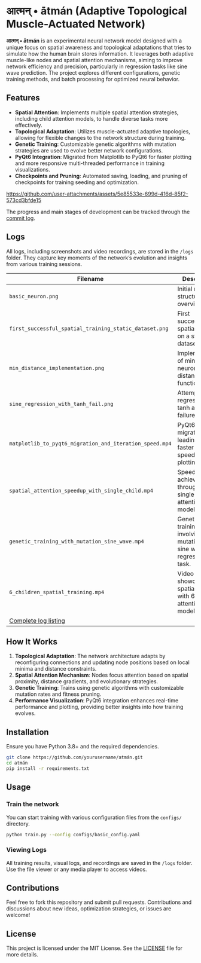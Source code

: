 # आत्मन् • ātmán (Adaptive Topological Muscle-Actuated Network)

**आत्मन् • ātmán** is an experimental neural network model designed with a unique focus on spatial awareness and topological adaptations that tries to simulate how the human brain stores information. It leverages both adaptive muscle-like nodes and spatial attention mechanisms, aiming to improve network efficiency and precision, particularly in regression tasks like sine wave prediction. The project explores different configurations, genetic training methods, and batch processing for optimized neural behavior.

## Features

- **Spatial Attention**: Implements multiple spatial attention strategies, including child attention models, to handle diverse tasks more effectively.
- **Topological Adaptation**: Utilizes muscle-actuated adaptive topologies, allowing for flexible changes to the network structure during training.
- **Genetic Training**: Customizable genetic algorithms with mutation strategies are used to evolve better network configurations.
- **PyQt6 Integration**: Migrated from Matplotlib to PyQt6 for faster plotting and more responsive multi-threaded performance in training visualizations.
- **Checkpoints and Pruning**: Automated saving, loading, and pruning of checkpoints for training seeding and optimization.



https://github.com/user-attachments/assets/5e85533e-699d-416d-85f2-573cd3bfde15



The progress and main stages of development can be tracked through the [commit log](https://github.com/yourusername/atmán/commits/main).
## Logs

All logs, including screenshots and video recordings, are stored in the `/logs` folder. They capture key moments of the network’s evolution and insights from various training sessions.

| Filename                                                | Description |
| --------------------------------------------------------| ----------- |
| `basic_neuron.png`                                       | Initial network structure overview. |
| `first_successful_spatial_training_static_dataset.png`   | First successful spatial training on a static dataset. |
| `min_distance_implementation.png`                        | Implementation of minimum neuron distance functionality. |
| `sine_regression_with_tanh_fail.png`                     | Attempted sine regression with tanh activation failure. |
| `matplotlib_to_pyqt6_migration_and_iteration_speed.mp4`  | PyQt6 migration leading to faster iteration speed and plotting. |
| `spatial_attention_speedup_with_single_child.mp4`        | Speedup achieved through single-child attention model. |
| `genetic_training_with_mutation_sine_wave.mp4`           | Genetic training involving mutation on sine wave regression task. |
| `6_children_spatial_training.mp4`                        | Video showcasing spatial training with 6 child attention models. |
| [Complete log listing](./logs/)

## How It Works

1. **Topological Adaptation**: The network architecture adapts by reconfiguring connections and updating node positions based on local minima and distance constraints.
2. **Spatial Attention Mechanism**: Nodes focus attention based on spatial proximity, distance gradients, and evolutionary strategies.
3. **Genetic Training**: Trains using genetic algorithms with customizable mutation rates and fitness pruning.
4. **Performance Visualization**: PyQt6 integration enhances real-time performance and plotting, providing better insights into how training evolves.

## Installation

Ensure you have Python 3.8+ and the required dependencies.

```bash
git clone https://github.com/yourusername/atmán.git
cd atmán
pip install -r requirements.txt
```

## Usage

### Train the network

You can start training with various configuration files from the `configs/` directory.

```bash
python train.py --config configs/basic_config.yaml
```

### Viewing Logs

All training results, visual logs, and recordings are saved in the `/logs` folder. Use the file viewer or any media player to access videos.

## Contributions

Feel free to fork this repository and submit pull requests. Contributions and discussions about new ideas, optimization strategies, or issues are welcome!

## License

This project is licensed under the MIT License. See the [LICENSE](./LICENSE) file for more details.
